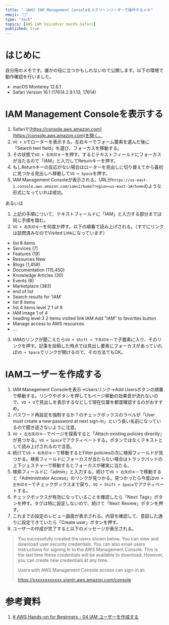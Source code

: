 ```yaml
---
title: "（AWS）IAM Management Consoleをスクリーンリーダーで操作するメモ"
emoji: "🦔"
type: "tech"
topics: [AWS IAM VoiceOver macOS Safari]
published: true
---
```

# はじめに

自分用のメモです。誰かの役に立つかもしれないので公開します。以下の環境で動作確認を行いました。

- macOS Monterey 12.6.1
- Safari Version 16.1 (17614.2.9.1.13, 17614)

# IAM Management Consoleを表示する

1. Safariで[https://console.aws.amazon.com](https://console.aws.amazon.com)を開く。
2. `VO + U`でローターを表示する。左右キーでフォーム要素を選んだ後に「Search text field」を選び、フォーカスを移動する。
3. その状態で`VO + 右矢印キー`を押す。するとテキストフィールドにフォーカスが当たるので「IAM」と入力してReturnキーを押す。
4. もしReturnキーの反応がない場合はローターを見出しに切り替えてから最初に見つかる見出しへ移動して`VO + Space`を押す。
4. IAM Management Consoleが表示される。URLが`https://us-east-1.console.aws.amazon.com/iamv2/home?region=us-east-1#/home`のような形式になっていれば成功。

あるいは

1. 上記の手順について、テキストフィールドに「IAM」と入力する部分までは同じ手順を踏む。
2. `VO + 右矢印キー`を何度か押す。以下の順番で読み上げされる。（すでにリンクは訪問済みなのでVisited Linkになっています）
  - list 8 items
  - Services (7)
  - Features (19)
  - Resources New
  - Blogs (1,458)
  - Documentation (115,450)
  - Knowledge Articles (30)
  - Events (6)
  - Marketplace (383)
  - end of list
  - Search results for 'IAM'
  - list 8 items
  - list 4 items level 2 1 of 8
  - IAM image 1 of 4
  - heading level 3 2 items visited link IAM Add "IAM" to favorites button
  - Manage access to AWS resources
  - ...
3. IAMのリンクが聞こえたら`VO + Shift + 下矢印キー`で子要素に入り、そのリンクを押す。記事を投稿した時点では見出し要素にフォーカスがあっていれば`VO + Space`でリンクが開けるので、その方法でもOK。

# IAMユーザーを作成する

1. IAM Management Consoleを表示→Usersリンク→Add Usersボタンの順番で移動する。リンクやボタンを押してもページ移動の効果音が流れないので、`VO + U`で見出しを表示するなどして現在位置を都度確認するのがおすすめ。
2. パスワード再設定を強制するか？のチェックボックスのラベルが「User must create a new password at next sign-in」という長い名前になっているので聞き逃さないように注意。
3. `VO + 左右矢印キー`でページを探索すると「Attach existing policies directly」が見つかる。`VO + Space`でアクティベートする。ボタンではなくテキストとして読み上げされるので注意。
4. 続けて`VO + 右矢印キー`で移動するとFilter policiesの次に検索フィールドが見つかる。検索フィールドにフォーカスが当たらない場合はトラックパッドの上下ジェスチャーで移動するとフォーカスが確実に当たる。
5. 検索フィールドに「admin」と入力する。続けて`VO + 右矢印キー`で移動すると「Administrator Access」のリンクが見つかる。見つかったら今度は`VO + 左矢印キー`でチェックボックスまで戻り、`VO + Shift + Space`でアクティベートする。
6. チェックボックスが有効になっていることを確認したら「Next: Tags」ボタンを押す。タグは特に設定しないので、続けて「Next: Review」ボタンを押す。
7. これまでの設定のレビュー画面が表示される。内容を確認して、意図した通りに設定できていたら「Create user」ボタンを押す。
8. ユーザーの作成が完了すると以下のメッセージが表示される。

> You successfully created the users shown below. You can view and download user security credentials. You can also email users instructions for signing in to the AWS Management Console. This is the last time these credentials will be available to download. However, you can create new credentials at any time.
> 
> Users with AWS Management Console access can sign-in at:
> 
> https://xxxxxxxxxxxx.signin.aws.amazon.com/console

# 参考資料

1. [# AWS Hands-on for Beginners - 04 IAM ユーザーを作成する](https://www.youtube.com/watch?v=R9D2GzP7n6w&t=721s)
